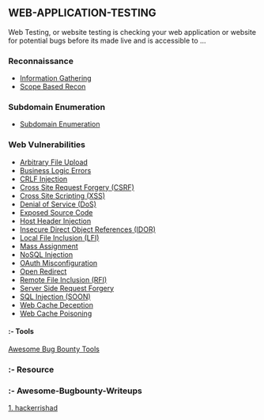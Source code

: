 ## WEB-APPLICATION-TESTING
Web Testing, or website testing is checking your web application or website for potential bugs before its made live and is accessible to ...

### Reconnaissance
* <a href="https://github.com/hackone103/WEB-APPLICATION-TESTING/tree/main/main/information%20Gathering">Information Gathering</a>
* <a href="https://github.com/daffainfo/AllAboutBugBounty/blob/master/Reconnaissance/Scope.md">Scope Based Recon</a>
   

### Subdomain Enumeration   
* <a href="">Subdomain Enumeration</a>

### Web Vulnerabilities
* <a href="">Arbitrary File Upload</a>
* <a href="">Business Logic Errors</a>
* <a href="">CRLF Injection</a>
* <a href="">Cross Site Request Forgery (CSRF)</a>
* <a href="">Cross Site Scripting (XSS)</a>
* <a href="">Denial of Service (DoS)</a>
* <a href="">Exposed Source Code</a>
* <a href="">Host Header Injection</a>
* <a href="">Insecure Direct Object References (IDOR)</a>
* <a href="">Local File Inclusion (LFI)</a>
* <a href="">Mass Assignment</a>
* <a href="">NoSQL Injection</a>
* <a href="">OAuth Misconfiguration</a>
* <a href="">Open Redirect</a>
* <a href="">Remote File Inclusion (RFI)</a>
* <a href="">Server Side Request Forgery</a>
* <a href="">SQL Injection (SOON)</a>
* <a href="">Web Cache Deception</a>
* <a href="">Web Cache Poisoning</a>










#### :- Tools
<a href="https://github.com/vavkamil/awesome-bugbounty-tools#Subdomain-Enumeration">Awesome Bug Bounty Tools</a>




### :- Resource 




### :- Awesome-Bugbounty-Writeups
  <a href="https://github.com/hackerrishad/Awesome-Bugbounty-Writeups">1. hackerrishad</a>
